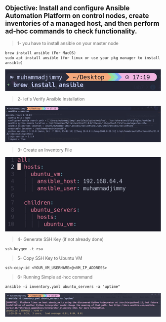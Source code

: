 ## Objective: Install and configure Ansible Automation Platform on control nodes, create inventories of a managed host, and then perform ad-hoc commands to check functionality.

> 1- you have to install ansible on your master node

    brew install ansible (For MacOS)
    sudo apt install ansible (for linux or use your pkg manager to install ansible)

![install ansible](screenshots/install%20ansible.jpg)

> 2- let's Verify Ansible Installation

![Verify](screenshots/verify.jpg)

> 3- Create an Inventory File

![inventory](screenshots/inventory.jpg)

> 4- Generate SSH Key (if not already done)

    ssh-keygen -t rsa

> 5- Copy SSH Key to Ubuntu VM

    ssh-copy-id <YOUR_VM_USERNAME>@<VM_IP_ADDRESS>

> 6- Running Simple ad-hoc command

    ansible -i inventory.yaml ubuntu_servers -a "uptime"

![Ad-hoc Command](screenshots/ad-hoc%20Command.jpg)
